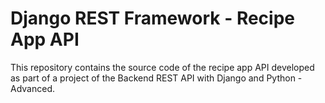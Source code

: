 # Django REST Framework - Recipe App API

This repository contains the source code of the recipe app API developed as part of a project of the Backend REST API with Django and Python - Advanced.
